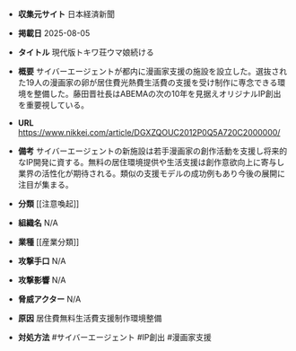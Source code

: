- **収集元サイト**
日本経済新聞

- **掲載日**
2025-08-05

- **タイトル**
現代版トキワ荘ウマ娘続ける

- **概要**
サイバーエージェントが都内に漫画家支援の施設を設立した。選抜された19人の漫画家の卵が居住費光熱費生活費の支援を受け制作に専念できる環境を整備した。藤田晋社長はABEMAの次の10年を見据えオリジナルIP創出を重要視している。

- **URL**
https://www.nikkei.com/article/DGXZQOUC2012P0Q5A720C2000000/

- **備考**
サイバーエージェントの新施設は若手漫画家の創作活動を支援し将来的なIP開発に資する。無料の居住環境提供や生活支援は創作意欲向上に寄与し業界の活性化が期待される。類似の支援モデルの成功例もあり今後の展開に注目が集まる。

- **分類**
[[注意喚起]]

- **組織名**
N/A

- **業種**
[[産業分類]]

- **攻撃手口**
N/A

- **攻撃影響**
N/A

- **脅威アクター**
N/A

- **原因**
居住費無料生活費支援制作環境整備

- **対処方法**
#サイバーエージェント #IP創出 #漫画家支援
